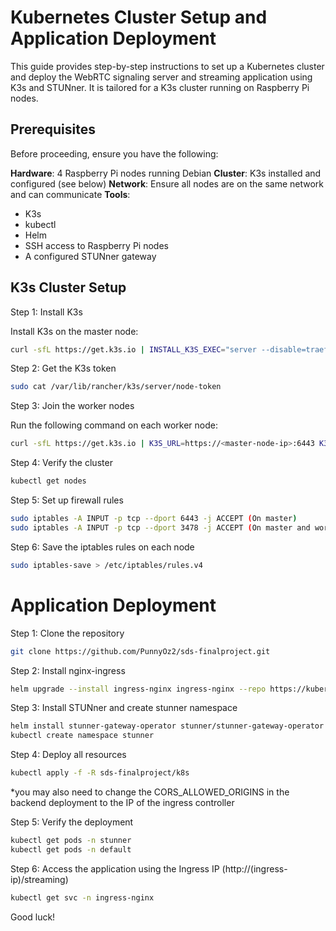 <!-- sudo docker buildx build --push --platform linux/arm/v7,linux/arm64/v8,linux/amd64 -t punnyoz/frontend . -->

# Kubernetes Cluster Setup and Application Deployment

This guide provides step-by-step instructions to set up a Kubernetes cluster and deploy the WebRTC signaling server and streaming application using K3s and STUNner. It is tailored for a K3s cluster running on Raspberry Pi nodes.

## Prerequisites

Before proceeding, ensure you have the following:

**Hardware**: 4 Raspberry Pi nodes running Debian
**Cluster**: K3s installed and configured (see below)
**Network**: Ensure all nodes are on the same network and can communicate
**Tools**:

- K3s
- kubectl
- Helm
- SSH access to Raspberry Pi nodes
- A configured STUNner gateway

## K3s Cluster Setup

Step 1: Install K3s

Install K3s on the master node:
            
```bash
curl -sfL https://get.k3s.io | INSTALL_K3S_EXEC="server --disable=traefik --flannel-backend=host-gw --tls-san=<master-node-ip> --bind-address=<master-node-ip> --advertise-address=<master-node-ip> --node-ip=<master-node-ip> --cluster-init" sh -s -
```

Step 2: Get the K3s token

```bash
sudo cat /var/lib/rancher/k3s/server/node-token
```

Step 3: Join the worker nodes

Run the following command on each worker node:

```bash
curl -sfL https://get.k3s.io | K3S_URL=https://<master-node-ip>:6443 K3S_TOKEN="token" sh -
```

Step 4: Verify the cluster

```bash
kubectl get nodes
```

Step 5: Set up firewall rules

```bash
sudo iptables -A INPUT -p tcp --dport 6443 -j ACCEPT (On master)
sudo iptables -A INPUT -p tcp --dport 3478 -j ACCEPT (On master and worker nodes)
```

Step 6: Save the iptables rules on each node

```bash
sudo iptables-save > /etc/iptables/rules.v4
```

# Application Deployment

Step 1: Clone the repository

```bash
git clone https://github.com/PunnyOz2/sds-finalproject.git
```

Step 2: Install nginx-ingress

```bash
helm upgrade --install ingress-nginx ingress-nginx --repo https://kubernetes.github.io/ingress-nginx --namespace ingress-nginx --create-namespace
```

Step 3: Install STUNner and create stunner namespace

```bash
helm install stunner-gateway-operator stunner/stunner-gateway-operator --create-namespace --namespace=stunner-system
kubectl create namespace stunner
```

Step 4: Deploy all resources

```bash
kubectl apply -f -R sds-finalproject/k8s
```

*you may also need to change the CORS_ALLOWED_ORIGINS in the backend deployment to the IP of the ingress controller

Step 5: Verify the deployment

```bash
kubectl get pods -n stunner
kubectl get pods -n default
```

Step 6: Access the application using the Ingress IP (http://(ingress-ip)/streaming)

```bash
kubectl get svc -n ingress-nginx
```

Good luck!
